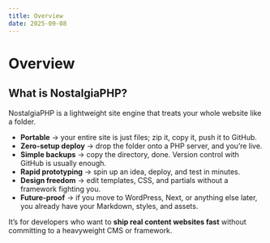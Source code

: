 ```yaml
---
title: Overview
date: 2025-09-08
---
```


# Overview

## What is NostalgiaPHP?

NostalgiaPHP is a lightweight site engine that treats your whole website like a folder.

- **Portable** → your entire site is just files; zip it, copy it, push it to GitHub.  
- **Zero-setup deploy** → drop the folder onto a PHP server, and you’re live.  
- **Simple backups** → copy the directory, done. Version control with GitHub is usually enough.  
- **Rapid prototyping** → spin up an idea, deploy, and test in minutes.  
- **Design freedom** → edit templates, CSS, and partials without a framework fighting you.  
- **Future-proof** → if you move to WordPress, Next, or anything else later, you already have your Markdown, styles, and assets.  

It’s for developers who want to **ship real content websites fast** without committing to a heavyweight CMS or framework.

